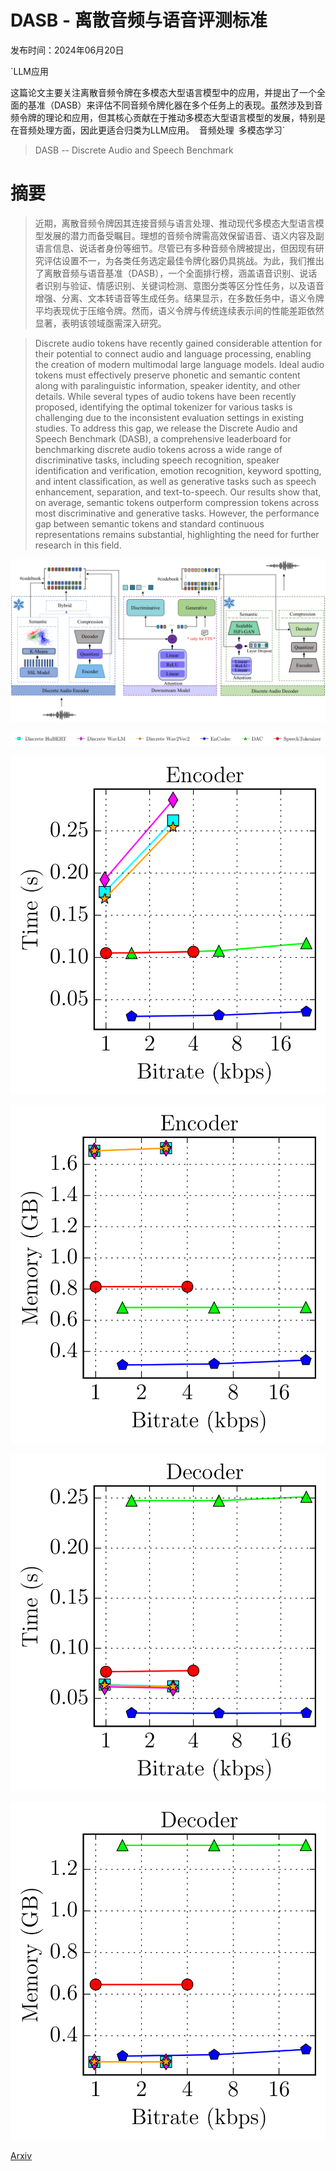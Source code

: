 # DASB - 离散音频与语音评测标准

发布时间：2024年06月20日

`LLM应用

这篇论文主要关注离散音频令牌在多模态大型语言模型中的应用，并提出了一个全面的基准（DASB）来评估不同音频令牌化器在多个任务上的表现。虽然涉及到音频令牌的理论和应用，但其核心贡献在于推动多模态大型语言模型的发展，特别是在音频处理方面，因此更适合归类为LLM应用。` `音频处理` `多模态学习`

> DASB -- Discrete Audio and Speech Benchmark

# 摘要

> 近期，离散音频令牌因其连接音频与语言处理、推动现代多模态大型语言模型发展的潜力而备受瞩目。理想的音频令牌需高效保留语音、语义内容及副语言信息、说话者身份等细节。尽管已有多种音频令牌被提出，但因现有研究评估设置不一，为各类任务选定最佳令牌化器仍具挑战。为此，我们推出了离散音频与语音基准（DASB），一个全面排行榜，涵盖语音识别、说话者识别与验证、情感识别、关键词检测、意图分类等区分性任务，以及语音增强、分离、文本转语音等生成任务。结果显示，在多数任务中，语义令牌平均表现优于压缩令牌。然而，语义令牌与传统连续表示间的性能差距依然显著，表明该领域亟需深入研究。

> Discrete audio tokens have recently gained considerable attention for their potential to connect audio and language processing, enabling the creation of modern multimodal large language models. Ideal audio tokens must effectively preserve phonetic and semantic content along with paralinguistic information, speaker identity, and other details. While several types of audio tokens have been recently proposed, identifying the optimal tokenizer for various tasks is challenging due to the inconsistent evaluation settings in existing studies. To address this gap, we release the Discrete Audio and Speech Benchmark (DASB), a comprehensive leaderboard for benchmarking discrete audio tokens across a wide range of discriminative tasks, including speech recognition, speaker identification and verification, emotion recognition, keyword spotting, and intent classification, as well as generative tasks such as speech enhancement, separation, and text-to-speech. Our results show that, on average, semantic tokens outperform compression tokens across most discriminative and generative tasks. However, the performance gap between semantic tokens and standard continuous representations remains substantial, highlighting the need for further research in this field.

![DASB - 离散音频与语音评测标准](../../../paper_images/2406.14294/x1.png)

![DASB - 离散音频与语音评测标准](../../../paper_images/2406.14294/x2.png)

![DASB - 离散音频与语音评测标准](../../../paper_images/2406.14294/x3.png)

![DASB - 离散音频与语音评测标准](../../../paper_images/2406.14294/x4.png)

![DASB - 离散音频与语音评测标准](../../../paper_images/2406.14294/x5.png)

![DASB - 离散音频与语音评测标准](../../../paper_images/2406.14294/x6.png)

[Arxiv](https://arxiv.org/abs/2406.14294)
